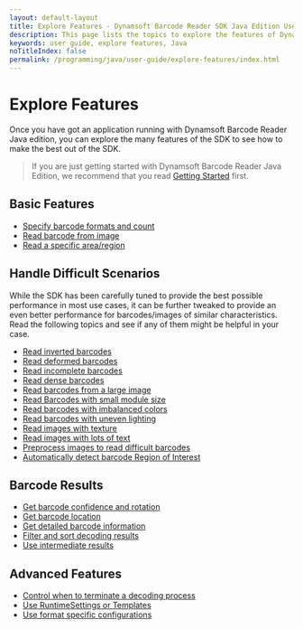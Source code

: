 ```yaml
---
layout: default-layout
title: Explore Features - Dynamsoft Barcode Reader SDK Java Edition User Guide
description: This page lists the topics to explore the features of Dynamsoft Barcode Reader Java Edition.
keywords: user guide, explore features, Java
noTitleIndex: false
permalink: /programming/java/user-guide/explore-features/index.html
---
```


# Explore Features

Once you have got an application running with Dynamsoft Barcode Reader Java edition, you can explore the many features of the SDK to see how to make the best out of the SDK.

> If you are just getting started with Dynamsoft Barcode Reader Java Edition, we recommend that you read [Getting Started]({{site.java}}user-guide.html) first.

## Basic Features

* [Specify barcode formats and count]({{site.features}}barcode-formats-and-count.html?lang=java)
* [Read barcode from image]({{site.features}}read-different-source.html?lang=java)
* [Read a specific area/region]({{site.features}}barcode-scan-region.html?lang=java)

## Handle Difficult Scenarios

While the SDK has been carefully tuned to provide the best possible performance in most use cases, it can be further tweaked to provide an even better performance for barcodes/images of similar characteristics. Read the following topics and see if any of them might be helpful in your case.

* [Read inverted barcodes]({{site.features}}read-inverted-barcodes.html?lang=java)
* [Read deformed barcodes]({{site.features}}read-deformed-barcodes.html?lang=java)
* [Read incomplete barcodes]({{site.features}}read-incomplete-barcodes.html?lang=java)
* [Read dense barcodes]({{site.features}}read-dense-barcodes.html?lang=java)
* [Read barcodes from a large image]({{site.features}}read-a-large-image.html?lang=java)
* [Read Barcodes with small module size]({{site.features}}read-barcodes-with-small-modulesize.html?lang=java)
* [Read barcodes with imbalanced colors]({{site.features}}read-barcodes-with-imbalanced-colour.html?lang=java)
* [Read barcodes with uneven lighting]({{site.features}}read-barcodes-with-uneven-lighting.html?lang=java)
* [Read images with texture]({{site.features}}read-images-with-texture.html?lang=java)
* [Read images with lots of text]({{site.features}}read-images-with-lots-of-text.html?lang=java)
* [Preprocess images to read difficult barcodes]({{site.features}}preprocess-images.html?lang=java)
* [Automatically detect barcode Region of Interest]({{site.features}}use-region-predetection.html?lang=java)

## Barcode Results

* [Get barcode confidence and rotation]({{site.features}}get-confidence-rotation.html?lang=java)
* [Get barcode location]({{site.features}}get-barcode-location.html?lang=java)
* [Get detailed barcode information]({{site.features}}get-detailed-info.html?lang=java)
* [Filter and sort decoding results]({{site.features}}filter-and-sort.html?lang=java)
* [Use intermediate results]({{site.features}}use-intermidiate-results.html?lang=java)

## Advanced Features

* [Control when to terminate a decoding process]({{site.features}}control-terminate-phase.html?lang=java)
* [Use RuntimeSettings or Templates]({{site.features}}use-runtimesettings-or-templates.html?lang=java)
* [Use format specific configurations]({{site.features}}use-format-specific-configuration.html?lang=java)
